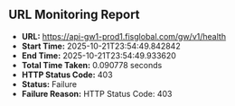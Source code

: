## URL Monitoring Report

- **URL:** https://api-gw1-prod1.fisglobal.com/gw/v1/health
- **Start Time:** 2025-10-21T23:54:49.842842
- **End Time:** 2025-10-21T23:54:49.933620
- **Total Time Taken:** 0.090778 seconds
- **HTTP Status Code:** 403
- **Status:** Failure
- **Failure Reason:** HTTP Status Code: 403
